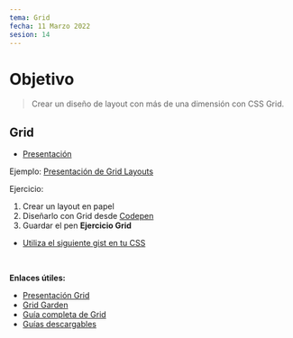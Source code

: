 ```yaml
---
tema: Grid
fecha: 11 Marzo 2022
sesion: 14
---
```


# Objetivo

> Crear un diseño de layout con más de una dimensión con CSS Grid.

## Grid

* [Presentación](https://slides.com/michcodes/css-grid)

Ejemplo: [Presentación de Grid Layouts](https://slides.com/michcodes/css-grid/)

Ejercicio:

1. Crear un layout en papel
2. Diseñarlo con Grid desde [Codepen](https://codepen.io)
3. Guardar el pen **Ejercicio Grid**

* [Utiliza el siguiente gist en tu CSS](https://bit.ly/3i6NjSl)

<br>

**Enlaces útiles:**

* [Presentación Grid](https://slides.com/michcodes/css-grid)
* [Grid Garden](https://cssgridgarden.com)
* [Guía completa de Grid](https://css-tricks.com/snippets/css/complete-guide-grid/)
* [Guías descargables](https://d.pr/f/Dkk69c)

